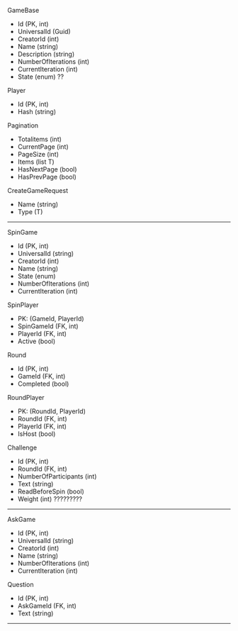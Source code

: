 
GameBase
- Id (PK, int)
- UniversalId (Guid)
- CreatorId (int)
- Name (string)
- Description (string)
- NumberOfIterations (int)  
- CurrentIteration (int)
- State (enum) ??

Player
- Id (PK, int)
- Hash (string)

Pagination
- Totalitems (int)
- CurrentPage (int)
- PageSize (int)
- Items (list T)
- HasNextPage (bool)
- HasPrevPage (bool)

CreateGameRequest
- Name (string)
- Type (T)
- - - - - - - - - - - - - - -

SpinGame
- Id (PK, int)  
- UniversalId (string)
- CreatorId (int)
- Name (string)
- State (enum)  
- NumberOfIterations (int)  
- CurrentIteration (int)

SpinPlayer 
- PK: (GameId, PlayerId)  
- SpinGameId (FK, int)
- PlayerId (FK, int)
- Active (bool)

Round 
- Id (PK, int)  
- GameId (FK, int)
- Completed (bool)  

RoundPlayer 
- PK: (RoundId, PlayerId)  
- RoundId (FK, int) 
- PlayerId (FK, int)
- IsHost (bool)

Challenge
- Id (PK, int)  
- RoundId (FK, int) 
- NumberOfParticipants (int)
- Text (string)  
- ReadBeforeSpin (bool)
- Weight (int)  ?????????

- - - - - - - - - - - - - - -

AskGame
- Id (PK, int)  
- UniversalId (string)
- CreatorId (int)
- Name (string)
- NumberOfIterations (int)  
- CurrentIteration (int)

Question
- Id (PK, int)  
- AskGameId (FK, int)  
- Text (string)

- - - - - - - - - - - - - - -
